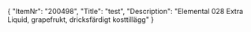 {
  "ItemNr": "200498",
  "Title": "test",
  "Description": "Elemental 028 Extra Liquid, grapefrukt, dricksfärdigt kosttillägg"
}